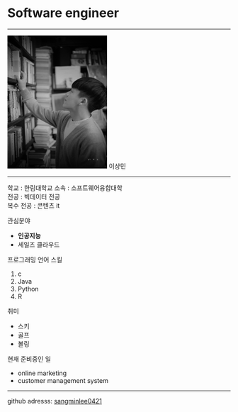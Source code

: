 # Software engineer
---

<img src=photo_black.jpg height = 300 width = 225>
이상민

---

학교 : 한림대학교
소속 : 소프트웨어융합대학   
전공 : 빅데이터 전공   
복수 전공 : 콘텐츠 it   

관심분야   
* **인공지능**
* 세일즈 클라우드

프로그래밍 언어 스킬
1. c
2. Java
3. Python
4. R

취미    
* 스키
* 골프
* 볼링

현재 준비중인 일
* online marketing
* customer management system

--------------------------

github adresss: [sangminlee0421][github]

[github]:http://github.com/sangminlee0421
